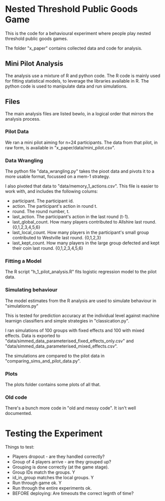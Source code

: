 # Nested Threshold Public Goods Game

This is the code for a behavioural experiment where people play nested threshold public goods games. 

The folder "x_paper" contains collected data and code for analysis.

## Mini Pilot Analysis

The analysis use a mixture of R and python code. The R code is mainly used for fitting statistical models, to leverage the libraries available in R. The python code is used to manipulate data and run simulations. 

## Files 

The main analysis files are listed bewlo, in a logical order that mirrors the analysis process. 

### Pilot Data

We ran a mini pilot aiming for n=24 participants. The data from that pilot, in raw form, is available in "x_paper/data/mini_pilot.csv". 

### Data Wrangling

The python file "data_wrangling.py" takes the pioot data and pivots it to a more usable format, focussed on a mem-1 strategy. 

I also pivoted that data to "data/memory_1_actions.csv". This file is easier to work with, and includes the following colums:

- participant. The participant id. 
- action. The participant's action in round t.
- round. The round number, t.
- last_action. The participant's action in the last round (t-1). 
- last_global_count. How many players contributed to Allshire last round. {0,1,2,3,4,5,6} 
- last_local_count. How many players in the participant's small group contributed to Westville last round. {0,1,2,3}
- last_kept_count. How many players in the large group defected and kept their coin last round. {0,1,2,3,4,5,6}

### Fitting a Model

The R script "h_1_pilot_analysis.R" fits logistic regression model to the pilot data. 

### Simulating behaviour

The model estimates from the R analysis are used to simulate behaviour in "simulations.py"

This is tested for prediction accuracy at the individual level against machine learnign classifiers and simple strategies in "classication.py". 

I ran simulations of 100 groups with fixed effects and 100 with mixed effects. Data is exported to "data/simmed_data_parameterised_fixed_effects_only.csv" and "data/simmed_data_parameterised_mixed_effects.csv".

The simulations are compared to the pilot data in "comparing_sims_and_pilot_data.py". 

### Plots
The plots folder contains some plots of all that. 

### Old code

There's a bunch more code in "old and messy code". It isn't well documented. 

# Testing the Experiment

Things to test:
- Players dropout - are they handled correctly?
- Group of 4 players arrive - are they grouped up? 
- Grouping is done correctly (at the game stage). 
- Group IDs match the groups. Y
- id_in_group matches the local groups. Y
- Run through game ok. Y
- Run through the entire experiments ok. 
- BEFORE deploying: Are timeouts the correct legnth of time? 




